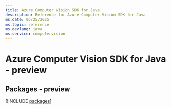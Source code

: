 ```yaml
---
title: Azure Computer Vision SDK for Java
description: Reference for Azure Computer Vision SDK for Java
ms.date: 06/25/2025
ms.topic: reference
ms.devlang: java
ms.service: computervision
---
```

# Azure Computer Vision SDK for Java - preview
## Packages - preview
[!INCLUDE [packages](computer-vision-index.md)]